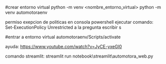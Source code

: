 #crear entorno virtual
python -m venv <nombre_entorno_virtual>
python -m venv automotoraenv

permiso exepcion de politicas en consola powershell
ejecutar comando: Set-ExecutionPolicy Unrestricted
a la pregunta escribir s

#entrar a entorno virtual
automotoraenv/Scripts/activate

ayuda:
https://www.youtube.com/watch?v=JyCE-yxeGl0

comando streamlit:
streamlit run notebook\streamlit\automotora_web.py

